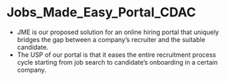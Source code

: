 # Jobs_Made_Easy_Portal_CDAC
<ul>
<li>JME is our proposed solution for an online hiring portal that uniquely bridges the gap between a company’s recruiter and the suitable candidate.</li>
<li>The USP of our portal is that it eases the entire recruitment process cycle starting from job search to candidate’s onboarding in a certain company.</li>
</ul>